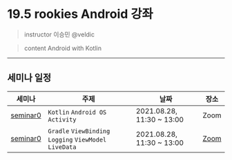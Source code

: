 # 19.5 rookies Android 강좌

> instructor 이승민 @veldic

> content Android with Kotlin

---

## 세미나 일정


| 세미나 | 주제 | 날짜 | 장소 |
| --- | --- | --- | --- |
| [seminar0](seminar_0) | `Kotlin` `Android OS` `Activity` | 2021.08.28, 11:30 ~ 13:00 | Zoom |
| [seminar0](seminar_1) | `Gradle` `ViewBinding` `Logging` `ViewModel` `LiveData` | 2021.08.28, 11:30 ~ 13:00 | [Zoom](https://snu-ac-kr.zoom.us/j/9990095624) |